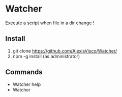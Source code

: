 # Watcher
Execute a script when file in a dir change ! 

## Install
1. git clone https://github.com/AlexisVisco/Watcher/
2. npm -g install (as administrator)

## Commands 
- Watcher help
- Watcher <directory to check in absolute> <script to launch when file change> {true if windows os}
